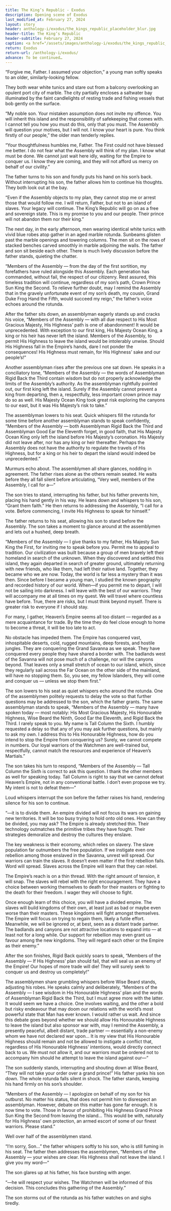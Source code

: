 ```yaml
---
title: The King’s Republic - Exodus
description: Opening scene of Exodus
last_modified_at: February 27, 2024
layout: story
header: anthology-i/exodus/the_kings_republic_placeholder_blur.jpg
header-title: The King’s Republic
header-subtitle: February 27, 2024
caption: <a href="/assets/images/anthology-i/exodus/the_kings_republic_placeholder.jpg" target="_blank">A.I. placeholder artwork</a> generated using <a href="https://creator.nightcafe.studio/creation/2Tu5JwEqr2dXJVogYpVR" target="_blank">NightCafe Stable Diffusion XL v1.0 ⧉</a> — <a href="https://creativecommons.org/publicdomain/zero/1.0/" target="_blank">CC0 1.0 ⧉</a>
return: Exodus
return-url: /anthology-i/exodus/
advance: To be continued…
---
```


“Forgive me, Father. I assumed your objection,” a young man softly speaks to an older, similarly-looking fellow.

They both wear white tunics and stare out from a balcony overlooking an opulent port city of marble. The city partially encloses a saltwater bay illuminated by the faint candlelights of resting trade and fishing vessels that bob gently on the surface.

“My noble son. Your mistaken assumption does not invite my offence. You will inherit this island and the responsibility of safekeeping that comes with. I cannot tell you how you must do this, only that you must. The Assembly will question your motives, but I will not. I know your heart is pure. You think firstly of our people,” the older man tenderly replies.

“Your thoughtfulness humbles me, Father. The First could not have blessed me better. I do not fear what the Assembly will think of my plan. I know what must be done. We cannot just wait here idly, waiting for the Empire to conquer us. I know they are coming, and they will not afford us mercy on behalf of our civility.”

The father turns to his son and fondly puts his hand on his son’s back. Without interrupting his son, the father allows him to continue his thoughts. They both look out at the bay.

“Even if the Assembly objects to my plan, they cannot stop me or arrest those that would follow me. I will return, Father, but not to an island of slaves. Your legacy will continue. The King’s Republic will go on as a free and sovereign state. This is my promise to you and our people. Their prince will not abandon them nor their king.”

The next day, in the early afternoon, men wearing identical white tunics with vivid blue robes atop gather in an aged marble rotunda. Sunbeams glisten past the marble openings and towering columns. The men sit on the rows of stacked benches carved smoothly in marble adjoining the walls. The father and son sit beside each other. There is much lively discussion before the father stands, quieting the chatter.

“Members of the Assembly — from the day of the first sortition, my forefathers have ruled alongside this Assembly. Each generation has commanded, without fail, the respect of our citizenry. Rest assured, this timeless tradition will continue, regardless of my son’s path, Crown Prince Sun King the Second. To relieve further doubt, may I remind the Assembly that in the gravely unfortunate event of my son’s death, my cousin, Grand Duke Frog Hand the Fifth, would succeed my reign,” the father’s voice echoes around the rotunda.

After the father sits down, an assemblyman eagerly stands up and cracks his voice, “Members of the Assembly — with all due respect to His Most Gracious Majesty, His Highness’ path is one of abandonment! It would be unprecedented. With exception to our first king, His Majesty Ocean King, a king or his heir has never left the island. Members of the Assembly, to permit His Highness to leave the island would be intolerably unwise. Should His Highness fall in the Empire’s hands, dare I not ponder the consequences! His Highness must remain, for His Highness’ sake and our people’s!”

Another assemblyman rises after the previous one sat down. He speaks in a conciliatory tone, “Members of the Assembly — the words of Assemblyman Rigid Back the Third contain wisdom but do not properly acknowledge the limits of the Assembly’s authority. As the assemblyman rightfully pointed out, our first king left the island. Surely if the Assembly cannot prevent a king from departing, then a, respectfully, less important crown prince may do so as well. His Majesty Ocean King took great risk exploring the canyons to our east, but it was His Majesty’s risk to take.”

The assemblyman lowers to his seat. Quick whispers fill the rotunda for some time before another assemblyman stands to speak confidently, “Members of the Assembly — both Assemblyman Rigid Back the Third and Assemblyman Good Ear the Eleventh forget, in good faith, that His Majesty Ocean King only left the island before His Majesty’s coronation. His Majesty did not leave after, nor has any king or heir thereafter. Perhaps the Assembly does not have the authority to regulate the travels of His Highness, but for a king or his heir to depart the island would indeed be unprecedented.”

Murmurs echo about. The assemblymen all share glances, nodding in agreement. The father rises alone as the others remain seated. He waits before they all fall silent before articulating, “Very well, members of the Assembly, I call for a—“

The son tries to stand, interrupting his father, but his father prevents him, placing his hand gently in his way. He leans down and whispers to his son, “Grant them faith.” He then returns to addressing the Assembly, “I call for a vote. Before commencing, I invite His Highness to speak for himself.”

The father returns to his seat, allowing his son to stand before the Assembly. The son takes a moment to glance around at the assemblymen and lets out a hushed, deep breath.

“Members of the Assembly — I give thanks to my father, His Majesty Sun King the First, for inviting me to speak before you. Permit me to appeal to tradition. Our civilization was built because a group of men bravely left their homeland in search of the unknown. When they discovered and settled this island, they again departed in search of greater ground, ultimately returning with new friends, who like them, had left their native land. Together, they became who we are now. Today, the world is far less a mystery than it was then. Since before I became a young man, I studied the known geography and recorded history of our world. When—if you permit me to depart, I will not be sailing into darkness. I will leave with the best of our warriors. They will accompany me at all times on my quest. We will travel where countless have before. True, there are risks, but I must think beyond myself. There is greater risk to everyone if I should stay.

For many, I gather, Heaven’s Empire seems all too distant — regarded as a mere acquaintance for trade. By the time they do feel close enough to home to become a threat, it will be too late to act.

No obstacle has impeded them. The Empire has conquered vast, inhospitable deserts, cold, rugged mountains, deep forests, and hostile jungles. They are conquering the Grand Savanna as we speak. They have conquered every people they have shared a border with. The badlands west of the Savanna will not pose much of a challenge, nor will the canyons beyond. That leaves only a small stretch of ocean to our island, which, since they regularly sail across the Far Ocean on the other side of the mainland, will have no stopping them. So, you see, my fellow Islanders, they will come and conquer us — unless we stop them first.”

The son lowers to his seat as quiet whispers echo around the rotunda. One of the assemblymen politely requests to delay the vote so that further questions may be addressed to the son, which the father grants. The same assemblyman stands to speak, “Members of the Assembly — many have spoken today — most notably: His Most Gracious Majesty, His Honourable Highness, Wise Beard the Ninth, Good Ear the Eleventh, and Rigid Back the Third. I rarely speak to you. My name is Tall Column the Sixth. I humbly requested a delay so that any of you may ask further questions, but mainly to ask my own. I address this to His Honourable Highness, how do you intend to stop the Empire from conquering us? Surely, we cannot compete in numbers. Our loyal warriors of the Watchmen are well-trained but, respectfully, cannot match the resources and experience of Heaven’s Martials.”

The son takes his turn to respond, “Members of the Assembly — Tall Column the Sixth is correct to ask this question. I thank the other members as well for speaking today. Tall Column is right to say that we cannot defeat Heaven’s Empire, not in any conventional battle. I don’t even propose we try. My intent is not to defeat them—”

Loud whispers interrupt the son before the father raises his hand, rendering silence for his son to continue.

“—it is to divide them. An empire divided will not focus its wars on gaining new territories. It will be too busy trying to hold onto old ones. How can they be divided, you may ask? The Empire is already stretched thin. Their technology outmatches the primitive tribes they have fought. Their strategies demoralize and destroy the cultures they enslave.

The key weakness is their economy, which relies on slavery. The slave population far outnumbers the free population. If we instigate even one rebellion among those enslaved in the Savanna, unrest will spread. Our warriors can train the slaves. It doesn’t even matter if the first rebellion fails. Word will spread. Slaves across the Empire will learn that they can rebel.

The Empire’s reach is on a thin thread. With the right amount of tension, it will snap. The slaves will rebel with the right encouragement. They have a choice between working themselves to death for their masters or fighting to the death for their freedom. I wager they will choose to fight.

Once enough learn of this choice, you will have a divided empire. The slaves will build kingdoms of their own, at least just as bad or maybe even worse than their masters. These kingdoms will fight amongst themselves. The Empire will focus on trying to regain them, likely a futile effort. Meanwhile, we will be ignored or, at best, seen as a distant trade partner. The badlands and canyons are not attractive locations to expand into — at least not for a long while. Our support for rebellion may even grant us favour among the new kingdoms. They will regard each other or the Empire as their enemy.”

After the son finishes, Rigid Back quickly soars to speak, “Members of the Assembly — If His Highness’ plan should fail, that will seal us an enemy of the Empire! Our hopes of more trade will die! They will surely seek to conquer us and destroy us completely!”

The assemblymen share grumbling whispers before Wise Beard stands, adjusting his robes. He speaks calmly and deliberately, “Members of the Assembly — I see wisdom in His Honourable Highness’ plan and the words of Assemblyman Rigid Back the Third, but I must agree more with the latter. It would seem we have a choice. One involves waiting, and the other a bold but risky endeavour that may doom our relations with the world’s most powerful state that Man has ever known. I would rather us wait. And since this debate goes beyond whether we should allow His Honourable Highness to leave the island but also sponsor war with, may I remind the Assembly, a presently peaceful, albeit distant, trade partner — essentially a non-enemy whom we have not declared war upon… It is my view that His Honourable Highness should remain and not be allowed to instigate a conflict that, regardless of His Honourable Highness’ intentions, would directly connect back to us. We must not allow it, and our warriors must be ordered not to accompany him should he attempt to leave the island against our—“

The son suddenly stands, interrupting and shouting down at Wise Beard, “They will not take your order over a grand prince!” His father yanks his son down. The whole rotunda falls silent in shock. The father stands, keeping his hand firmly on his son’s shoulder.

“Members of the Assembly — I apologize on behalf of my son for his outburst. No matter his status, that does not permit him to disrespect an assemblyman. However, debate on this matter has gone far enough. It is now time to vote. Those in favour of prohibiting His Highness Grand Prince Sun King the Second from leaving the island… This would be with, naturally for His Highness’ own protection, an armed escort of some of our finest warriors. Please stand.”

Well over half of the assemblymen stand.

“I’m sorry, Son…” the father whispers softly to his son, who is still fuming in his seat. The father then addresses the assemblymen, “Members of the Assembly — your wishes are clear. His Highness shall not leave the island. I give you my word—“

The son glares up at his father, his face bursting with anger.

“—he will respect your wishes. The Watchmen will be informed of this decision. This concludes this gathering of the Assembly.”

The son storms out of the rotunda as his father watches on and sighs tiredly.